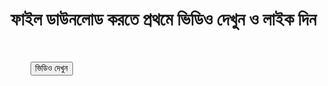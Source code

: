 <!DOCTYPE html>
<html lang="bn">
<head>
    <meta charset="UTF-8">
    <title>ফাইল ডাউনলোড করার আগে সাবস্ক্রাইব করুন</title>
    <style>
        body {
            font-family: Arial, sans-serif;
            text-align: center;
            padding-top: 50px;
        }
        button {
            padding: 15px 25px;
            font-size: 18px;
            margin: 10px;
            cursor: pointer;
            border: none;
            border-radius: 8px;
            background-color: #4CAF50;
            color: white;
        }
        button:disabled {
            background-color: grey;
            cursor: not-allowed;
        }
    </style>
</head>
<body>

    <h1>ফাইল ডাউনলোড করতে প্রথমে ভিডিও দেখুন ও লাইক দিন</h1>

    <div id="step1">
        <button onclick="openVideo()">ভিডিও দেখুন</button>
    </div>

    <div id="step2" style="display:none;">
        <button onclick="likeVideo()">লাইক করুন</button>
    </div>

    <div id="step3" style="display:none;">
        <a id="downloadLink" href=https://youtu.be/zLtG-SgZThY?si=GtV9tIfORpazQ2ZC"download>
            <button>ফাইল ডাউনলোড করুন</button>
        </a>
    </div>

    <script>
        function openVideo() {
            window.open("https://youtu.be/zLtG-SgZThY?si=GtV9tIfORpazQ2ZC", "_blank");
            document.getElementById('step1').style.display = 'none';
            document
